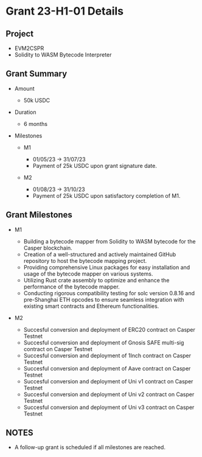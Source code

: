 # Grant 23-H1-01 Details

## Project

* EVM2CSPR
* Solidity to WASM Bytecode Interpreter

## Grant Summary

* Amount

	* 50k USDC

* Duration

	* 6 months

* Milestones
	* M1
		* 01/05/23 -> 31/07/23 
		* Payment of 25k USDC upon grant signature date.  

	* M2
		* 01/08/23 -> 31/10/23 
		* Payment of 25k USDC upon satisfactory completion of M1.  

## Grant Milestones

* M1
	* Building a bytecode mapper from Solidity to WASM bytecode for the Casper blockchain.
	* Creation of a well-structured and actively maintained GitHub repository to host the bytecode mapping project.
	* Providing comprehensive Linux packages for easy installation and usage of the bytecode mapper on various systems.
	* Utilizing Rust crate assembly to optimize and enhance the performance of the bytecode mapper.
	* Conducting rigorous compatibility testing for solc version 0.8.16 and pre-Shanghai ETH opcodes to ensure seamless integration with existing smart contracts and Ethereum functionalities.

* M2
	* Succesful conversion and deployment of ERC20 contract on Casper Testnet
	* Succesful conversion and deployment of Gnosis SAFE multi-sig contract on Casper Testnet
	* Succesful conversion and deployment of 1Inch contract on Casper Testnet
	* Succesful conversion and deployment of Aave contract on Casper Testnet
	* Succesful conversion and deployment of Uni v1 contract on Casper Testnet
	* Succesful conversion and deployment of Uni v2 contract on Casper Testnet
	* Succesful conversion and deployment of Uni v3 contract on Casper Testnet


## NOTES

* A follow-up grant is scheduled if all milestones are reached. 
